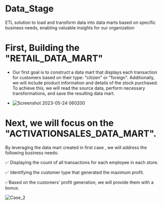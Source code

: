 # Data_Stage
 ETL solution to load and transform data into data marts based on specific business needs, enabling valuable insights for our organization


# First, Building the "RETAIL_DATA_MART" 

 - Our first goal is to construct a data mart that displays each transaction for customers based on their type: "citizen" or "foreign". Additionally, we will include product information and details of the stock purchased. To achieve this, we will read the source data, perform necessary transformations, and save the resulting data mart. 





 - ![Screenshot 2023-05-24 060200](https://github.com/HabibaaMohey/Data_Stage/assets/132647130/0dbfc703-55c3-4c5e-83c8-cfc9f5c67a30)
 




# Next, we will focus on the "ACTIVATIONSALES_DATA_MART". 
By leveraging the data mart created in  first case , we will address the following business needs:

✅ Displaying the count of all transactions for each employee in each store.

✅ Identifying the customer type that generated the maximum profit. 

✅Based on the customers' profit generation, we will provide them with a bonus. 



![Case_2](https://github.com/HabibaaMohey/Data_Stage/assets/132647130/49c7846c-f6ab-4ec4-8632-e6cf1bb02497)


